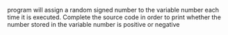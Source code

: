  program will assign a random signed number to the variable number each time it is executed. Complete the source code in order to print whether the number stored in the variable number is positive or negative
